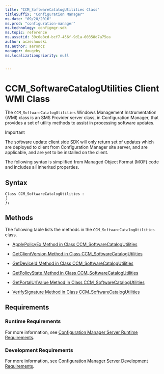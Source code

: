 ```yaml
---
title: "CCM_SoftwareCatalogUtilities Class"
titleSuffix: "Configuration Manager"
ms.date: "09/20/2016"
ms.prod: "configuration-manager"
ms.technology: configmgr-sdk
ms.topic: reference
ms.assetid: 30c0e8cd-bcf7-456f-9d1a-00358d7a75ea
author: aczechowski
ms.author: aaroncz
manager: dougeby
ms.localizationpriority: null


---
```

# CCM_SoftwareCatalogUtilities Client WMI Class
The `CCM_SoftwareCatalogUtilities` Windows Management Instrumentation (WMI) class is an SMS Provider server class, in Configuration Manager, that provides a set of utility methods to assist in processing software updates.  

> [!IMPORTANT]
>  The software update client side SDK will only return set of updates which are deployed to client from Configuration Manager site server, and are applicable, and are yet to be installed on the client.  

 The following syntax is simplified from Managed Object Format (MOF) code and includes all inherited properties.  

## Syntax  

```  
Class CCM_SoftwareCatalogUtilities :    
{  
};  
```  

## Methods  
 The following table lists the methods in the `CCM_SoftwareCatalogUtilities` class.  

-   [ApplyPolicyEx Method in Class CCM_SoftwareCatalogUtilities](../../../../../develop/reference/core/clients/sdk/applypolicyex-method-in-class-ccm_softwarecatalogutilities.md)  

-   [GetClientVersion Method in Class CCM_SoftwareCatalogUtilities](../../../../../develop/reference/core/clients/sdk/getclientversion-method-in-class-ccm_softwarecatalogutilities.md)  

-   [GetDeviceId Method in Class CCM_SoftwareCatalogUtilities](../../../../../develop/reference/core/clients/sdk/getdeviceid-method-in-class-ccm_softwarecatalogutilities.md)  

-   [GetPolicyState Method in Class CCM_SoftwareCatalogUtilities](../../../../../develop/reference/core/clients/sdk/getpolicystate-method-in-class-ccm_softwarecatalogutilities.md)  

-   [GetPortalUrlValue Method in Class CCM_SoftwareCatalogUtilities](../../../../../develop/reference/core/clients/sdk/getportalurlvalue-method-in-class-ccm_softwarecatalogutilities.md)  

-   [VerifySignature Method in Class CCM_SoftwareCatalogUtilities](../../../../../develop/reference/core/clients/sdk/verifysignature-method-in-class-ccm_softwarecatalogutilities.md)  


## Requirements  

### Runtime Requirements  
 For more information, see [Configuration Manager Server Runtime Requirements](../../../../../develop/core/reqs/server-runtime-requirements.md).  

### Development Requirements  
 For more information, see [Configuration Manager Server Development Requirements](../../../../../develop/core/reqs/server-development-requirements.md).  
